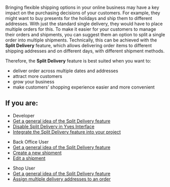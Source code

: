 Bringing flexible shipping options in your online business may have a key impact on the purchasing decisions of your customers. For example, they might want to buy presents for the holidays and ship them to different addresses. With just the standard single delivery, they would have to place multiple orders for this. To make it easier for your customers to manage their orders and shipments, you can suggest them an option to split a single order into multiple shipments. Technically, this can be achieved with the **Split Delivery** feature, which allows delivering order items to different shipping addresses and on different days, with different shipment methods.

Therefore, the **Split Delivery** feature is best suited when you want to:

* deliver order across multiple dates and addresses
* attract more customers
* grow your business
* make customers' shopping experience easier and more convenient

## If you are:

<div class="mr-container">
    <div class="mr-list-container">
        <!-- col1 -->
        <div class="mr-col">
            <ul class="mr-list mr-list-green">
                <li class="mr-title">Developer</li>
                <li><a href="https://documentation.spryker.com/docs/split-delivery-overview" class="mr-link">Get a general idea of the Split Delivery feature</a></li>
 <li><a href="https://documentation.spryker.com/docs/ht-disable-split-delivery-in-yves-interface" class="mr-link">Disable Split Delivery in Yves Interface</a></li>                
                <li><a href="https://documentation.spryker.com/docs/split-delivery-concept" class="mr-link">Integrate the Split Delivery feature into your project</a></li>
            </ul>
        </div>
        <!-- col2 -->
        <div class="mr-col">
            <ul class="mr-list mr-list-blue">
                <li class="mr-title"> Back Office User</li>
                <li><a href="https://documentation.spryker.com/docs/split-delivery-overview" class="mr-link">Get a general idea of the Split Delivery feature</a></li>
                <li><a href="https://documentation.spryker.com/docs/managing-order-shipments#creating-a-new-shipment-for-order" class="mr-link">Create a new shipment</a></li>
                <li><a href="https://documentation.spryker.com/docs/managing-order-shipments#editing-shipment-details" class="mr-link">Edit a shipment</a></li>
            </ul>
        </div>
        <!-- col3 -->
        <div class="mr-col">
            <ul class="mr-list mr-list-red">
                <li class="mr-title">Shop User</li>
               <li><a href="https://documentation.spryker.com/docs/split-delivery-overview" class="mr-link">Get a general idea of the Split Delivery feature</a></li>
                <li><a href="https://documentation.spryker.com/docs/address-step-shop-guide-201911#assign-multiple-delivery-addresses-to-order" class="mr-link">Assign multiple delivery addresses to an order</a></li>
            </ul>
        </div>
    </div>
</div>